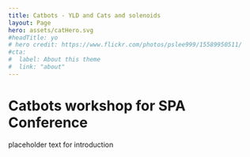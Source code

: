 ```yaml
---
title: Catbots - YLD and Cats and solenoids
layout: Page
hero: assets/catHero.svg
#headTitle: yo
# hero credit: https://www.flickr.com/photos/pslee999/15589950511/
#cta:
#  label: About this theme
#  link: "about"
---
```


# Catbots workshop for SPA Conference

placeholder text for introduction
